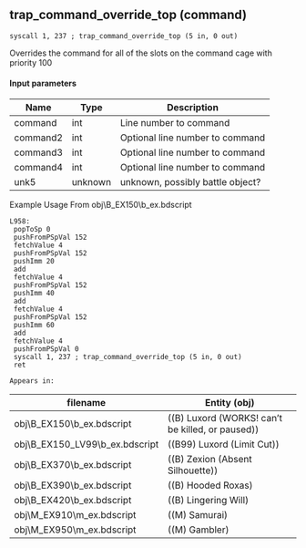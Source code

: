 ## trap_command_override_top (command)

`syscall 1, 237 ; trap_command_override_top (5 in, 0 out)`

Overrides the command for all of the slots on the command cage with priority 100

#### Input parameters
| Name | Type | Description
|------|------|------------
| command   | int   | Line number to command
| command2   | int   | Optional line number to command
| command3   | int   | Optional line number to command
| command4   | int   | Optional line number to command
| unk5   | unknown   | unknown, possibly battle object?


Example Usage From obj\B_EX150\b_ex.bdscript
```plaintext
L958:
 popToSp 0
 pushFromPSpVal 152
 fetchValue 4
 pushFromPSpVal 152
 pushImm 20
 add 
 fetchValue 4
 pushFromPSpVal 152
 pushImm 40
 add 
 fetchValue 4
 pushFromPSpVal 152
 pushImm 60
 add 
 fetchValue 4
 pushFromPSpVal 0
 syscall 1, 237 ; trap_command_override_top (5 in, 0 out)
 ret
```





	Appears in:
| filename | Entity (obj)
|----------|-------------
| obj\B_EX150\b_ex.bdscript       | ((B) Luxord (WORKS! can’t be killed, or paused))          
| obj\B_EX150_LV99\b_ex.bdscript       | ((B99) Luxord (Limit Cut))          
| obj\B_EX370\b_ex.bdscript       | ((B) Zexion (Absent Silhouette))          
| obj\B_EX390\b_ex.bdscript       | ((B) Hooded Roxas)          
| obj\B_EX420\b_ex.bdscript       | ((B) Lingering Will)          
| obj\M_EX910\m_ex.bdscript       | ((M) Samurai)          
| obj\M_EX950\m_ex.bdscript       | ((M) Gambler)          



